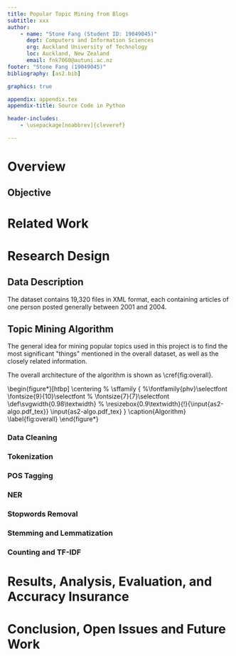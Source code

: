 ```yaml
---
title: Popular Topic Mining from Blogs
subtitle: xxx
author: 
    - name: "Stone Fang (Student ID: 19049045)"
      dept: Computers and Information Sciences
      org: Auckland University of Technology
      loc: Auckland, New Zealand
      email: fnk7060@autuni.ac.nz
footer: "Stone Fang (19049045)"
bibliography: [as2.bib]

graphics: true

appendix: appendix.tex
appendix-title: Source Code in Python

header-includes:
    - \usepackage[noabbrev]{cleveref}

---
```


# Overview
<!-- The task you set out to solve. -->
<!-- Research question and rationale description 10 -->

## Objective

<!-- 
your boss wants to know the two most popular topics that the bloggers 
have been talking about in the following demographics :
a) Males
b) Females
c) Age brackets <=20 and over 20. 
d) Everyone -->

# Related Work
<!-- b) A literature review of same or similar tasks attempted by other researchers. -->

# Research Design
<!-- c) The details of your strategy to solve the problem. In this part you should
describe the details of how you processed the data from start to finish 
including the details of how the data got processed in any external library 
you have used (if you have used it). -->
<!-- Data description and analysis 15
Research Design 30 -->

## Data Description

The dataset contains 19,320 files in XML format, each containing articles
 of one person posted generally between 2001 and 2004. 

## Topic Mining Algorithm

The general idea for mining popular topics used in this project is to find 
the most significant "things" mentioned in the overall dataset, as well as 
the closely related information.

The overall architecture of the algorithm is shown as \cref{fig:overall}.

\begin{figure*}[htbp]
  \centering
  % \sffamily
  {
  %\fontfamily{phv}\selectfont
  \fontsize{9}{10}\selectfont
  % \fontsize{7}{7}\selectfont
  \def\svgwidth{0.98\textwidth}
  %  \resizebox{0.9\textwidth}{!}{\input{as2-algo.pdf_tex}}
    \input{as2-algo.pdf_tex}
  }
  \caption{Algorithm}
  \label{fig:overall}
\end{figure*}

### Data Cleaning

### Tokenization

### POS Tagging

### NER

### Stopwords Removal

### Stemming and Lemmatization

### Counting and TF-IDF

# Results, Analysis, Evaluation, and Accuracy Insurance
<!-- d) How you ensured the accuracy of your results. -->
<!-- Analysis and Evaluation 20 -->

# Conclusion, Open Issues and Future Work
<!-- e) The conclusion and how you would do the task differently if you were to do it
again. -->
<!-- Conclusion, formatting and references 10 -->





<!-- Implementation (code) submitted as appendix 15  -->